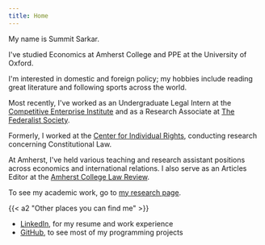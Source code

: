 ```yaml
---
title: Home
---
```


My name is Summit Sarkar.

I've studied Economics at Amherst College and PPE at the University of Oxford.

I'm interested in domestic and foreign policy; my hobbies include reading great literature and following sports across the world.

Most recently, I've worked as an Undergraduate Legal Intern at the [Competitive Enterprise Institute](https://cei.org/) and as a Research Associate at [The Federalist Society](https://fedsoc.org/).

Formerly, I worked at the [Center for Individual Rights](https://en.wikipedia.org/wiki/Center_for_Individual_Rights), conducting research concerning Constitutional Law.

At Amherst, I've held various teaching and research assistant positions across economics and international relations. I also serve as an Articles Editor at the [Amherst College Law Review](https://amherstlawreview.wordpress.com/).

To see my academic work, go to [my research page](/research).

{{< a2 "Other places you can find me" >}}

- [LinkedIn](https://www.linkedin.com/in/summit-sarkar/), for my resume and work experience
- [GitHub](https://github.com/ssharker21), to see most of my programming projects
